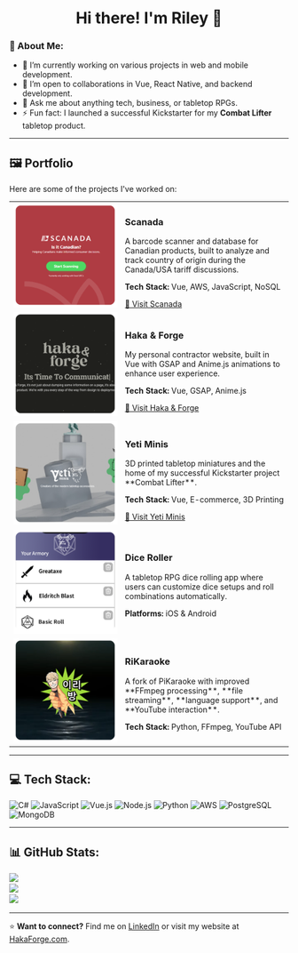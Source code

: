 <h1 align="center">Hi there! I'm Riley 👋</h1>

### 💫 About Me:
- 🔭 I’m currently working on various projects in web and mobile development.
- 👯 I’m open to collaborations in Vue, React Native, and backend development.
- 💬 Ask me about anything tech, business, or tabletop RPGs.
- ⚡ Fun fact: I launched a successful Kickstarter for my **Combat Lifter** tabletop product.

---

## 🖼️ Portfolio
Here are some of the projects I've worked on:

<table>
  <tr>
    <td width="40%">
      <img src="https://github.com/octobarian/octobarian/blob/main/scanada_example.png?raw=true" width="100%">
    </td>
    <td>
      <h3>Scanada</h3>
      <p>A barcode scanner and database for Canadian products, built to analyze and track country of origin during the Canada/USA tariff discussions.</p>
      <p><b>Tech Stack:</b> Vue, AWS, JavaScript, NoSQL</p>
      <a href="http://scanada.ca" target="_blank">🔗 Visit Scanada</a>
    </td>
  </tr>
  <tr>
    <td>
      <img src="https://github.com/octobarian/octobarian/blob/main/haka_example.png?raw=true" width="100%">
    </td>
    <td>
      <h3>Haka & Forge</h3>
      <p>My personal contractor website, built in Vue with GSAP and Anime.js animations to enhance user experience.</p>
      <p><b>Tech Stack:</b> Vue, GSAP, Anime.js</p>
      <a href="http://hakaforge.com" target="_blank">🔗 Visit Haka & Forge</a>
    </td>
  </tr>
  <tr>
    <td>
      <img src="https://github.com/octobarian/octobarian/blob/main/yeti_example.png?raw=true" width="100%">
    </td>
    <td>
      <h3>Yeti Minis</h3>
      <p>3D printed tabletop miniatures and the home of my successful Kickstarter project **Combat Lifter**.</p>
      <p><b>Tech Stack:</b> Vue, E-commerce, 3D Printing</p>
      <a href="http://yetiminis.com" target="_blank">🔗 Visit Yeti Minis</a>
    </td>
  </tr>
  <tr>
    <td>
      <img src="https://github.com/octobarian/octobarian/blob/main/yetidice_example.png?raw=true" width="100%">
    </td>
    <td>
      <h3>Dice Roller</h3>
      <p>A tabletop RPG dice rolling app where users can customize dice setups and roll combinations automatically.</p>
      <p><b>Platforms:</b> iOS & Android</p>
    </td>
  </tr>
  <tr>
    <td>
      <img src="https://github.com/octobarian/octobarian/blob/main/rikaraoke_example.png?raw=true" width="100%">
    </td>
    <td>
      <h3>RiKaraoke</h3>
      <p>A fork of PiKaraoke with improved **FFmpeg processing**, **file streaming**, **language support**, and **YouTube interaction**.</p>
      <p><b>Tech Stack:</b> Python, FFmpeg, YouTube API</p>
    </td>
  </tr>
</table>

---

## 💻 Tech Stack:
![C#](https://img.shields.io/badge/c%23-%23239120.svg?style=for-the-badge&logo=csharp&logoColor=white) 
![JavaScript](https://img.shields.io/badge/javascript-%23323330.svg?style=for-the-badge&logo=javascript&logoColor=%23F7DF1E) 
![Vue.js](https://img.shields.io/badge/vue.js-%2335495e.svg?style=for-the-badge&logo=vuedotjs&logoColor=%234FC08D) 
![Node.js](https://img.shields.io/badge/node.js-6DA55F?style=for-the-badge&logo=node.js&logoColor=white) 
![Python](https://img.shields.io/badge/python-3670A0?style=for-the-badge&logo=python&logoColor=ffdd54) 
![AWS](https://img.shields.io/badge/AWS-%23FF9900.svg?style=for-the-badge&logo=amazon-aws&logoColor=white) 
![PostgreSQL](https://img.shields.io/badge/PostgreSQL-%23316192.svg?style=for-the-badge&logo=postgresql&logoColor=white) 
![MongoDB](https://img.shields.io/badge/MongoDB-%234ea94b.svg?style=for-the-badge&logo=mongodb&logoColor=white) 

---

## 📊 GitHub Stats:
![](https://github-readme-stats.vercel.app/api?username=Octobarian&theme=dark&hide_border=false&include_all_commits=true&count_private=true)<br/>
![](https://nirzak-streak-stats.vercel.app/?user=Octobarian&theme=dark&hide_border=false)<br/>
![](https://github-readme-stats.vercel.app/api/top-langs/?username=Octobarian&theme=dark&hide_border=false&include_all_commits=true&count_private=true&layout=compact)

---

⭐️ **Want to connect?** Find me on [LinkedIn](https://www.linkedin.com/in/rileybgeorge/) or visit my website at [HakaForge.com](http://hakaforge.com).

